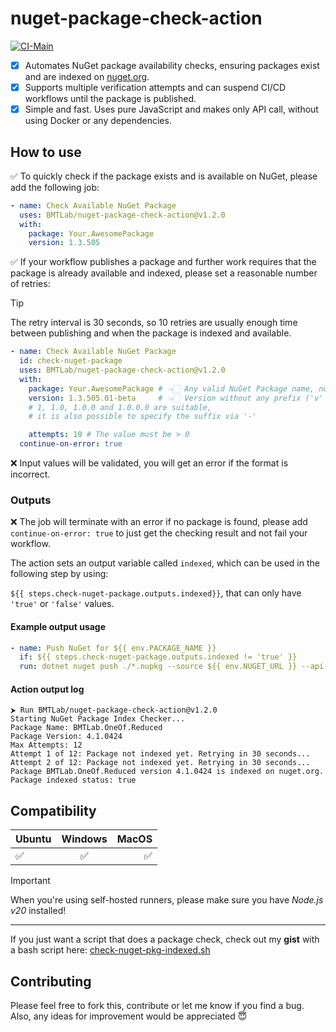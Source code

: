 # nuget-package-check-action

[![CI-Main](https://github.com/BMTLab/nuget-package-check-action/actions/workflows/ci-main.yml/badge.svg)](https://github.com/BMTLab/nuget-package-check-action/actions/workflows/ci-main.yml)

- [x] Automates NuGet package availability checks, ensuring packages exist and are indexed on [nuget.org](https://nuget.org).
- [x] Supports multiple verification attempts and can suspend CI/CD workflows until the package is published.
- [x] Simple and fast. Uses pure JavaScript and makes only API call, without using Docker or any dependencies.

## How to use

:white_check_mark: To quickly check if the package exists and is available on NuGet, please add the following job:

```yaml
- name: Check Available NuGet Package
  uses: BMTLab/nuget-package-check-action@v1.2.0
  with:
    package: Your.AwesomePackage
    version: 1.3.505
```

:white_check_mark: If your workflow publishes a package and further work requires that the package is already available and indexed,
please set a reasonable number of retries:

> [!TIP]
> The retry interval is 30 seconds,
so 10 retries are usually enough time between publishing and when the package is indexed and available.

```yaml
- name: Check Available NuGet Package
  id: check-nuget-package
  uses: BMTLab/nuget-package-check-action@v1.2.0
  with:
    package: Your.AwesomePackage # 👈🏻 Any valid NuGet Package name, not case-insensitive
    version: 1.3.505.01-beta     # 👈🏻 Version without any prefix ('v' e.g), not case-insensitive
    # 1, 1.0, 1.0.0 and 1.0.0.0 are suitable, 
    # it is also possible to specify the suffix via '-'

    attempts: 10 # The value must be > 0
  continue-on-error: true
```

:x: Input values will be validated, you will get an error if the format is incorrect.

### Outputs

:x: The job will terminate with an error if no package is found, please add `continue-on-error: true` to just get the checking result and not fail your workflow.

The action sets an output variable called `indexed`, which can be used in the following step by using: 

`${{ steps.check-nuget-package.outputs.indexed}}`, that can only have `'true'` or `'false'` values.

#### Example output usage

```yaml
- name: Push NuGet for ${{ env.PACKAGE_NAME }}
  if: ${{ steps.check-nuget-package.outputs.indexed != 'true' }}
  run: dotnet nuget push ./*.nupkg --source ${{ env.NUGET_URL }} --api-key ${{ secrets.NUGET_API_KEY }}
```

#### Action output log

```text
⮞ Run BMTLab/nuget-package-check-action@v1.2.0
Starting NuGet Package Index Checker...
Package Name: BMTLab.OneOf.Reduced
Package Version: 4.1.0424
Max Attempts: 12
Attempt 1 of 12: Package not indexed yet. Retrying in 30 seconds...
Attempt 2 of 12: Package not indexed yet. Retrying in 30 seconds...
Package BMTLab.OneOf.Reduced version 4.1.0424 is indexed on nuget.org.
Package indexed status: true
```

## Compatibility
| Ubuntu    | Windows |       MacOS |
|:----------|:-------:|------------:|
| :white_check_mark:  |  :white_check_mark:  | :white_check_mark: |

> [!IMPORTANT]
> When you're using self-hosted runners, please make sure you have _Node.js v20_ installed!

****************************
If you just want a script that does a package check, check out my **gist** with a bash script here: 
[check-nuget-pkg-indexed.sh](https://gist.github.com/BMTLab/28709f017c338a53e5845d04c00e6eb9)

## Contributing
Please feel free to fork this, contribute or let me know if you find a bug. 
Also, any ideas for improvement would be appreciated :innocent:

